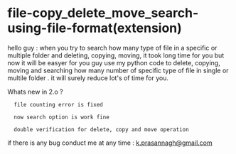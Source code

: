 # file-copy_delete_move_search-using-file-format(extension)


  hello guy :
      when you try to search how many type of file in a specific or multiple folder and deleting, copying, moving,
  it took long time for you but now it will be easyer for you guy use my python code to delete, copying, moving and
  searching how many number of specific type of file in single or multile folder . it will surely reduce lot's of 
  time for you. 
  
  Whats new in 2.o ?
  
      file counting error is fixed
      
      now search option is work fine
      
      double verification for delete, copy and move operation 
  
  
  if there is any bug conduct me at any time : k.prasannagh@gmail.com
